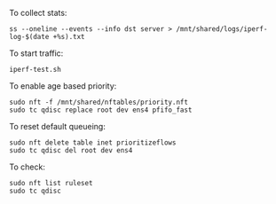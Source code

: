 
To collect stats: 
```
ss --oneline --events --info dst server > /mnt/shared/logs/iperf-log-$(date +%s).txt
```

To start traffic:
```
iperf-test.sh
```

To enable age based priority: 
```
sudo nft -f /mnt/shared/nftables/priority.nft
sudo tc qdisc replace root dev ens4 pfifo_fast
```

To reset default queueing:
```
sudo nft delete table inet prioritizeflows
sudo tc qdisc del root dev ens4
```

To check:
```
sudo nft list ruleset
sudo tc qdisc
```